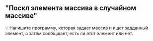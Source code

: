 ## "Поскл элемента массива в случайном массиве"

💡 Напишите программу, которая задает массив и ищет задданный элемент, а затем сообщщает, есть ли этот элемент или нет.